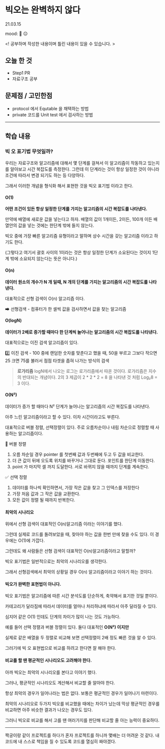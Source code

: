 # 빅오는 완벽하지 않다
21.03.15

mood: 🥱 😐

<! 공부하며 작성한 내용이며 틀린 내용이 있을 수 있습니다. >

## 오늘 한 것
- Step1 PR
- 자료구조 공부

## 문제점 / 고민한점
- protocol 에서 Equtable 을 채택하는 방법 
- private 코드를 Unit test 에서 검사하는 방법 

---

## 학습 내용
### 빅 오 표기법 무엇일까?

우리는 자료구조와 알고리즘에 대해서 몇 단계를 걸쳐서 이 알고리즘이 작동하고 있는지를 알아보고 시간 복잡도를 측정한다. 그런데 이 단계라는 것이 항상 일정한 것이 아니라 조건에 따라서 변경 되기도 하는 등 다양하다.

그래서 이러한 개념을 형식화 해서 표현한 것을 빅오 표기법 이라고 한다. 

#### O(1)
**어떤 조건이 있든 항상 일정한 단계를 가지는 알고리즘의 시간 복잡도를 나타낸다.** 

만약에 배열에 새로운 값을 넣는다고 하자. 배열의 값이 1개이든, 2이든, 100개 이든 배열안의 값을 넣는 것에는 한단계 밖에 들지 않는다. 

빅오 중에 가장 빠른 알고리즘 유형이라고 말하며 상수 시간을 갖는 알고리즘 이라고 하기도 한다. 

(그렇다고 여기서 괄호 사이의 1이라는 것은 항상 일정한 단계가 소요된다는 것이지 1단계 밖에 소요되지 않는다는 뜻은 아니다.)

#### O(n)
**데이터 원소의 개수가 N 개 일때, N 개의 단계를 가지는 알고리즘의 시간 복잡도를 나타낸다.** 

대표적으로 선형 검색이 O(n) 알고리즘 이다. 

➡ 선형검색 - 컴퓨터가 한 셀씩 값을 검사하면서 값을 찾는 알고리즘 

#### O(logN)
**데이터가 2배로 증가할 때마다 한 단계씩 늘어나는 알고리즘의 시간 복잡도를 나타낸다.** 

대표적으로는 이진 검색 알고리즘이 있다. 

2️⃣ 이진 검색 - 100 중에 랜덤한 숫자를 맞춘다고 했을 때, 50을 부르고 그보다 작으면 25 크면 75를 불러서 점점 타겟을 좁혀 나가는 방식의 검색 

> **로가리즘**
> logN에서 나오는 로그는 로가리즘에서 따온 것이다. 
> 로가리즘은 지수의 반대되는 개념이다. 
> 2의 3 제곱이 2 * 2 * 2 = 8 을 나타낸 것 처럼 
> Log₂8 = 3 이다. 

#### **O(N²)**

데이터가 증가 할 때마다 N² 단계가 늘어나는 알고리즘의 시간 복잡도를 나타낸다. 

아주 느린 알고리즘이라고 할 수 있다. 이차 시간이라고도 부른다. 

대표적으로 버블 정렬, 선택정렬이 있다. 주로 오름차순이나 내림 차순으로 정렬할 때 사용하는 알고리즘이다. 

💭 버블 정렬

1. 오름 차순일 경우 pointer 를 첫번째 값과 두번째에 두고 두 값을 비교한다. 
2. 더 큰 값이 뒤에 오도록 위치를 바꾸거나 그대로 둔다. 포인트를 한단계 이동한다. 
3. point 가 마지막 셀 까지 도달한다. 서로 바뀌지 않을 때까지 단계를 계속한다. 

✅ 선택 정렬 

1. 데이터를 하나씩 확인하면서, 가장 작은 값을 찾고 그 인덱스를 저장한다
2. 가장 처음 값과 그 작은 값을 교환한다. 
3. 모든 값이 정렬 될 때까지 반복한다. 

#### 최악의 시나리오

위에서 선형 검색이 대표적인 O(n)알고리즘 이라는 이야기를 했다. 

그런데 실제로 코드를 돌려보았을 때, 찾아야 하는 값을 한번 만에 찾을 수도 있다. 이 경우에는 O(1)에 가깝다. 

그런데도 왜 사람들은 선형 검색이 대표적인 O(n)알고리즘이라고 말할까?

빅오 표기법은 일반적으로는 최악의 시나리오를 생각한다. 

그래서 선형검색에서 최악의 상황일 경우 O(n) 알고리즘이라고 이야기 하는 것이다. 

#### 빅오가 완벽한 표현법이 아니다.

빅오 표기법은 알고리즘에 따른 시간 분석도를 단순하게, 축약해서 표기한 것일 뿐이다. 

카테고리가 달라짐에 따라서 데이터를 얼마나 처리하냐에 따라서 아주 달라질 수 있다. 

심지어 같은 O(1) 인데도 단계의 차이가 많이 나는 것도 가능하다. 

예를 들어 선택 정렬과 버블 정렬이 있다. 둘다 대표적인 **O(N²) 이지만** 

실제로 같은 배열을 두 정렬로 비교해 보면 선택정렬이 2배 정도 빠른 것을 알 수 있다. 

그러기에 빅 오 표현법으로 비교를 하려고 한다면 잘 해야 한다. 

#### 비교를 할 땐 평균적인 시나리오도 고려해야 한다.

아까 빅오는 최악의 시나리오를 본다고 이야기 했다.

그러나, 평균적인 시나리오도 계산해서 비교할 줄 알아야 한다. 

항상 최악의 경우가 일어나라는 법은 없다. 보통은 평균적인 경우가 일어나기 마련이다. 

최악의 시나리오로 두가지 빅오를 비교했을 때에는 차이가 났는데 막상 평균적인 경우를 비교하면 아주 비슷한 결과가 나오는 경우도 있다.

그러니 빅오로 비교를 해서 고를 땐 여러가지를 판단해 비교할 줄 아는 능력이 중요하다.

---
짝궁이랑 같이 프로젝트를 하다가 혼자 프로젝트를 하니까 몇배는 더 어려운 것 같다. 
내 코드에 내 스스로 책임을 질 수 있도록 코드를 열심히 짜야겠다. 